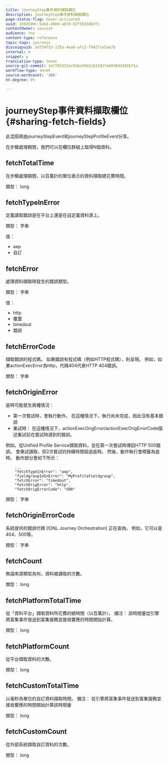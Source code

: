 ```yaml
---
title: journeyStep事件資料擷取欄位
description: journeyStep事件資料擷取欄位
page-status-flag: never-activated
uuid: 269d590c-5a6d-40b9-a879-02f5033863fc
contentOwner: sauviat
audience: rns
content-type: reference
topic-tags: journeys
discoiquuid: 5df34f55-135a-4ea8-afc2-f9427ce5ae7b
internal: n
snippet: y
translation-type: tm+mt
source-git-commit: 1e7765352ec91be50b51633927ab038d3492b71a
workflow-type: tm+mt
source-wordcount: '366'
ht-degree: 0%

---
```



# journeyStep事件資料擷取欄位 {#sharing-fetch-fields}

此混搭將由journeyStepEvent和journeyStepProfileEvent分享。

在步驟處理期間，我們可以在欄位群組上取得N個資料。

## fetchTotalTime

在步驟處理期間，以百萬計的單位表示的資料擷取總花費時間。

類型： long

## fetchTypeInError

定義讀取錯誤是在平台上還是在自定義資料源上。

類型： 字串

值：
* aep
* 自訂

## fetchError

處理資料擷取時發生的錯誤類型。

類型： 字串

值：
* http
* 覆蓋
* timedout
* 錯誤

## fetchErrorCode

擷取錯誤的程式碼。 如果錯誤有程式碼（例如HTTP程式碼），則呈現。 例如，如果actionExecError為http，代碼404代表HTTP 404錯誤。

類型： 字串

## fetchOriginError

逾時可能發生兩種情況：

* 第一次嘗試時，會執行動作。 在這種情況下，執行尚未完成，因此沒有基本錯誤
* 重試時： 在這種情況下，actionExecOrigError/actionExecOrigErrorCode描述重試前在嘗試時遇到的錯誤。

例如，從Unified Profile Service擷取資料，並在第一次嘗試時傳回HTTP 500錯誤。 會重試讀取，但2次嘗試的持續時間超過逾時。 然後，動作執行會標籤為逾時。 動作部分會如下所示：

```
    ...
    "fetchTypeInError": "aep",
    "fieldgroupIdInError": "MyProfileFieldgroup",
    "fetchError": "timedout",
    "fetchOrigError": "http",
    "fetchOrigErrorCode": "500"
```

類型： 字串

## fetchOriginErrorCode

系統提供的錯誤代碼 [!DNL Journey Orchestration] 正在查詢。 例如，它可以是404、500等。

類型： 字串

## fetchCount

無論來源類型為何，資料被讀取的次數。

類型： long

## fetchPlatformTotalTime

從「資料平台」擷取資料所花費的總時間（以百萬計）。 備注： 該時間量從引擎將富集事件發送到富集服務並接收響應的時間開始計算。

類型： long

## fetchPlatformCount

從平台擷取資料的次數。

類型： long

## fetchCustomTotalTime

以毫秒為單位的自訂資料擷取時間。 備注： 從引擎將富集事件發送到富集服務並接收響應的時間開始計算該時間量

類型： long

## fetchCustomCount

從外部系統擷取自訂資料的次數。

類型： long
